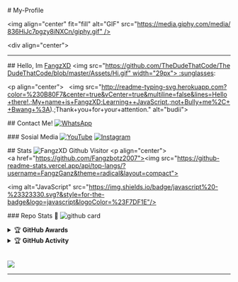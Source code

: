 # My-Profile 
  
  
 <img align="center" fit="fill" alt="GIF" src="https://media.giphy.com/media/836HiJc7pgzy8iNXCn/giphy.gif" /> 
  
 <div align="center"> 
  
 --- 
 ## Hello, Im [FangzXD](https://instagram.com/fangzganz?igshid=YmMyMTA2M2Y=) <img src="https://github.com/TheDudeThatCode/TheDudeThatCode/blob/master/Assets/Hi.gif" width="29px"> :sunglasses: 
  
 <p align="center"> 
   <img src="http://readme-typing-svg.herokuapp.com?color=%230B80F7&center=true&vCenter=true&multiline=false&lines=Hello+there!.;My+name+is+FangzXD;Learning++JavaScript.;not+Bully+me%2C++Bwang+%3A).;Thank+you+for+your+attention." alt="budii"> 
 </p> 
  
 ## Contact Me! 
 [![WhatsApp](https://img.shields.io/badge/WhatsApp-25D366?style=for-the-badge&logo=whatsapp&logoColor=white)](https://wa.me/6288215689772) 
  
 ### Sosial Media 
 [![YouTube](https://img.shields.io/badge/FangzXD-red?style=for-the-badge&logo=youtube&logoColor=white)](https://youtube.com/channel/UCACHvReRmw2fxgMutPFCBWg) 
 [![Instagram](https://img.shields.io/badge/FangzXD-black?style=for-the-badge&logo=instagram&logoColor=white)](https://instagram.com/fangzganz?igshid=YmMyMTA2M2Y) 
  
 ## Stats 
 ![FangzXD Github Visitor](https://github-readme-stats.vercel.app/api?username=Fangzbotz2007&show_icons=true&theme=radical) 
 <p align="center"><a href="https://github.com/Fangzbotz2007"><img src="https://github-readme-stats.vercel.app/api/top-langs/?username=FangzGanz&theme=radical&layout=compact"></a></p> 
 <img alt="JavaScript" src="https://img.shields.io/badge/javascript%20-%23323330.svg?&style=for-the-badge&logo=javascript&logoColor=%23F7DF1E"/> 
  
 ### Repo Stats 🔭 
 ![github card](https://github-readme-stats.vercel.app/api/pin/?username=sadteams&repo=bot-md&theme=dark) 
  
  
 <details> 
     <summary>&#127942 <b>GitHub Awards</b></summary><br/> 
  
 ![Github Trophy](https://github-profile-trophy.vercel.app/?username=FangzGanz) 
  
 </details> 
  
 <details> 
     <summary>&#127942 <b>GitHub Activity</b></summary><br/> 
  
 ![Metrics](https://metrics.lecoq.io/FangzGanz?template=classic&repositories.forks=true&languages=1&languages.colors=github&languages.threshold=0%25&config.timezone=Asia%2Fsurabaya) 
  
 </details>  
  
 ![](https://visitor-badge.glitch.me/badge?page_id=FangzGanz) 
  
 --- 
  
  
 
